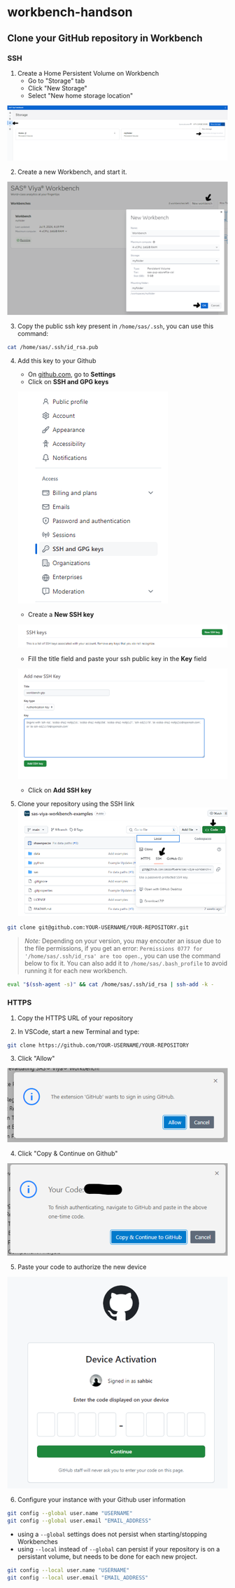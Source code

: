 # workbench-handson

## Clone your GitHub repository in Workbench

### SSH

1. Create a Home Persistent Volume on Workbench
    - Go to "Storage" tab
    - Click "New Storage"
    - Select "New home storage location"

![Alt text](img/home_storage.png)

2. Create a new Workbench, and start it.

![Alt text](img/new_workbench.png)

3. Copy the public ssh key present in `/home/sas/.ssh`, you can use this command:

```bash
cat /home/sas/.ssh/id_rsa.pub
```

4. Add this key to your Github
    - On [github.com](github.com), go to **Settings**
    - Click on **SSH and GPG keys**

    ![Alt text](img/settings.png)
    - Create a **New SSH key**

    ![Alt text](img/settings_ssh.png)
    - Fill the title field and paste your ssh public key in the **Key** field

    ![Alt text](img/add_ssh_key.png)
    - Click on **Add SSH key**

5. Clone your repository using the SSH link
![Alt text](img/clone_ssh.png)
```bash
git clone git@github.com:YOUR-USERNAME/YOUR-REPOSITORY.git
```

> *Note:* Depending on your version, you may encouter an issue due to the file permissions, if you get an error: `Permissions 0777 for '/home/sas/.ssh/id_rsa' are too open.`, you can use the command below to fix it.
You can also add it to `/home/sas/.bash_profile` to avoid running it for each new workbench.

```bash
eval "$(ssh-agent -s)" && cat /home/sas/.ssh/id_rsa | ssh-add -k -
```

### HTTPS

1. Copy the HTTPS URL of your repository

2. In VSCode, start a new Terminal and type:
```bash
git clone https://github.com/YOUR-USERNAME/YOUR-REPOSITORY
```
3. Click "Allow"

![Alt text](img/Github_signin.png)

4. Click "Copy & Continue on Github"

![Alt text](img/Github_vscode.png)

5. Paste your code to authorize the new device

![Alt text](img/Github_signin_3.png)

6. Configure your instance with your Github user information
```bash
git config --global user.name "USERNAME"
git config --global user.email "EMAIL_ADDRESS"
```
- using a `--global` settings does not persist when starting/stopping Workbenches
- using `--local` instead of `--global` can persist if your repository is on a persistant volume, but needs to be done for each new project.
```bash
git config --local user.name "USERNAME"
git config --local user.email "EMAIL_ADDRESS"
```
